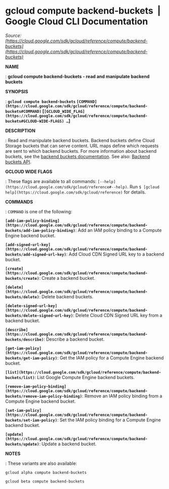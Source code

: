 # gcloud compute backend-buckets  |  Google Cloud CLI Documentation

*Source: [https://cloud.google.com/sdk/gcloud/reference/compute/backend-buckets](https://cloud.google.com/sdk/gcloud/reference/compute/backend-buckets)*

**NAME**

: **gcloud compute backend-buckets - read and manipulate backend buckets**

**SYNOPSIS**

: **`gcloud compute backend-buckets` `[COMMAND](https://cloud.google.com/sdk/gcloud/reference/compute/backend-buckets#COMMAND)` [`[GCLOUD_WIDE_FLAG](https://cloud.google.com/sdk/gcloud/reference/compute/backend-buckets#GCLOUD-WIDE-FLAGS) …`]**

**DESCRIPTION**

: Read and manipulate backend buckets. Backend buckets define Cloud Storage
buckets that can serve content. URL maps define which requests are sent to which
backend buckets.
For more information about backend buckets, see the [backend
buckets documentation](https://cloud.google.com/load-balancing/docs/https/ext-load-balancer-backend-buckets).
See also: [Backend
buckets API](https://cloud.google.com/compute/docs/reference/rest/v1/backendBuckets).

**GCLOUD WIDE FLAGS**

: These flags are available to all commands: `[--help](https://cloud.google.com/sdk/gcloud/reference#--help)`.
Run `$ [gcloud help](https://cloud.google.com/sdk/gcloud/reference)` for details.

**COMMANDS**

: ``COMMAND`` is one of the following:

**`[add-iam-policy-binding](https://cloud.google.com/sdk/gcloud/reference/compute/backend-buckets/add-iam-policy-binding)`**:
Add an IAM policy binding to a Compute Engine backend bucket.

**`[add-signed-url-key](https://cloud.google.com/sdk/gcloud/reference/compute/backend-buckets/add-signed-url-key)`**:
Add Cloud CDN Signed URL key to a backend bucket.

**`[create](https://cloud.google.com/sdk/gcloud/reference/compute/backend-buckets/create)`**:
Create a backend bucket.

**`[delete](https://cloud.google.com/sdk/gcloud/reference/compute/backend-buckets/delete)`**:
Delete backend buckets.

**`[delete-signed-url-key](https://cloud.google.com/sdk/gcloud/reference/compute/backend-buckets/delete-signed-url-key)`**:
Delete Cloud CDN Signed URL key from a backend bucket.

**`[describe](https://cloud.google.com/sdk/gcloud/reference/compute/backend-buckets/describe)`**:
Describe a backend bucket.

**`[get-iam-policy](https://cloud.google.com/sdk/gcloud/reference/compute/backend-buckets/get-iam-policy)`**:
Get the IAM policy for a Compute Engine backend bucket.

**`[list](https://cloud.google.com/sdk/gcloud/reference/compute/backend-buckets/list)`**:
List Google Compute Engine backend buckets.

**`[remove-iam-policy-binding](https://cloud.google.com/sdk/gcloud/reference/compute/backend-buckets/remove-iam-policy-binding)`**:
Remove an IAM policy binding from a Compute Engine backend bucket.

**`[set-iam-policy](https://cloud.google.com/sdk/gcloud/reference/compute/backend-buckets/set-iam-policy)`**:
Set the IAM policy binding for a Compute Engine backend bucket.

**`[update](https://cloud.google.com/sdk/gcloud/reference/compute/backend-buckets/update)`**:
Update a backend bucket.

**NOTES**

: These variants are also available:

```
gcloud alpha compute backend-buckets
```

```
gcloud beta compute backend-buckets
```